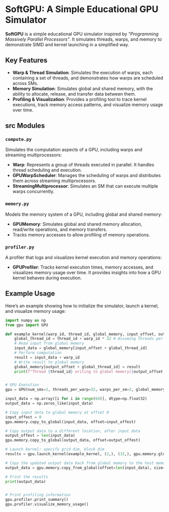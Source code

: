 # SoftGPU: A Simple Educational GPU Simulator

**SoftGPU** is a simple educational GPU simulator inspired by *"Programming Massively Parallel Processors"*. It simulates threads, warps, and memory to demonstrate SIMD and kernel launching in a simplified way.

## Key Features

- **Warp & Thread Simulation**: Simulates the execution of warps, each containing a set of threads, and demonstrates how warps are scheduled across SMs.
- **Memory Simulation**: Simulates global and shared memory, with the ability to allocate, release, and transfer data between them.
- **Profiling & Visualization**: Provides a profiling tool to trace kernel executions, track memory access patterns, and visualize memory usage over time.

## src Modules

### `compute.py`

Simulates the computation aspects of a GPU, including warps and streaming multiprocessors:

- **Warp**: Represents a group of threads executed in parallel. It handles thread scheduling and execution.
- **GPUWarpScheduler**: Manages the scheduling of warps and distributes them across streaming multiprocessors.
- **StreamingMultiprocessor**: Simulates an SM that can execute multiple warps concurrently.

### `memory.py`

Models the memory system of a GPU, including global and shared memory:

- **GPUMemory**: Simulates global and shared memory allocation, read/write operations, and memory transfers.
- Tracks memory accesses to allow profiling of memory operations.

### `profiler.py`

A profiler that logs and visualizes kernel execution and memory operations:

- **GPUProfiler**: Tracks kernel execution times, memory accesses, and visualizes memory usage over time. It provides insights into how a GPU kernel behaves during execution.

## Example Usage

Here’s an example showing how to initialize the simulator, launch a kernel, and visualize memory usage:

```python
import numpy as np
from gpu import GPU

def example_kernel(warp_id, thread_id, global_memory, input_offset, output_offset):
    global_thread_id = thread_id + warp_id * 32 # Assuming threads per wrap is constant
    # Read input from global memory
    input_data = global_memory[input_offset + global_thread_id]
    # Perform computation
    result = input_data + warp_id
    # Write result to global memory
    global_memory[output_offset + global_thread_id] = result
    print(f"Thread {thread_id} writing to global memory[{output_offset + global_thread_id}] = {result}")


# GPU Execution
gpu = GPU(num_sms=2, threads_per_warp=32, warps_per_sm=2, global_memory_size=1024, shared_memory_size=256)

input_data = np.array([i for i in range(64)], dtype=np.float32)
output_data = np.zeros_like(input_data)

# Copy input data to global memory at offset 0
input_offest = 0
gpu.memory.copy_to_global(input_data, offset=input_offest)

# Copy output data to a different location, after input data
output_offest = len(input_data)
gpu.memory.copy_to_global(output_data, offset=output_offest)

# Launch kernel: specify grid dim, block dim
results = gpu.launch_kernel(example_kernel, (2,), (32,), gpu.memory.global_memory, input_offest, output_offest)

# Copy the updated output data back from global memory to the host memory
output_data = gpu.memory.copy_from_global(offset=len(input_data), size=len(output_data))

# Print the results
print(output_data)


# Print profiling information
gpu.profiler.print_summary()
gpu.profiler.visualize_memory_usage()

